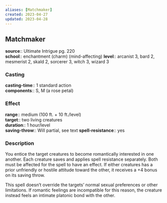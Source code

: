 ```yaml
---
aliases: [Matchmaker]
created: 2023-04-27
updated: 2023-04-28
---
```


## Matchmaker

**source**:: Ultimate Intrigue pg. 220  
**school**:: enchantment (charm) (mind-affecting)
**level**:: arcanist 3, bard 2, mesmerist 2, skald 2, sorcerer 3, witch 3, wizard 3

### Casting

**casting-time**:: 1 standard action  
**components**:: S, M (a rose petal)

### Effect

**range**:: medium (100 ft. + 10 ft./level)  
**target**:: two living creatures  
**duration**:: 1 hour/level  
**saving-throw**:: Will partial, see text
**spell-resistance**:: yes

### Description

You entice the target creatures to become romantically interested in one another. Each creature saves and applies spell resistance separately. Both must be affected for the spell to have an effect. If either creatures has a prior unfriendly or hostile attitude toward the other, it receives a +4 bonus on its saving throw.  
  
This spell doesn’t override the targets’ normal sexual preferences or other limitations. If romantic feelings are incompatible for this reason, the creature instead feels an intimate platonic bond with the other.
